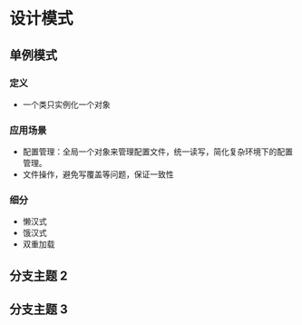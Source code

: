 # 设计模式

## 单例模式

### 定义

- 一个类只实例化一个对象

### 应用场景

- 配置管理：全局一个对象来管理配置文件，统一读写，简化复杂环境下的配置管理。
- 文件操作，避免写覆盖等问题，保证一致性

### 细分

- 懒汉式
- 饿汉式
- 双重加载

## 分支主题 2

## 分支主题 3

